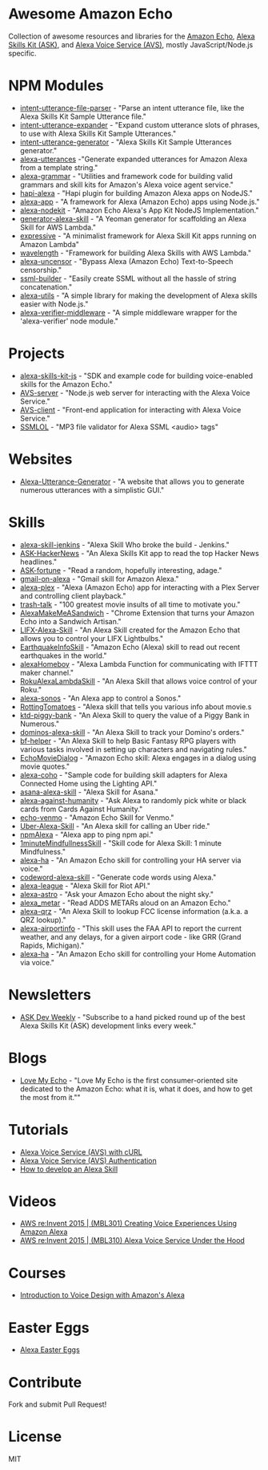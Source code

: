# Awesome Amazon Echo

Collection of awesome resources and libraries for the [Amazon Echo](https://en.wikipedia.org/wiki/Amazon_Echo), [Alexa Skills Kit (ASK)](https://developer.amazon.com/ask), and [Alexa Voice Service (AVS)](https://developer.amazon.com/avs), mostly JavaScript/Node.js specific.

# NPM Modules

- [intent-utterance-file-parser](https://github.com/miguelmota/intent-utterance-file-parser) - "Parse an intent utterance file, like the Alexa Skills Kit Sample Utterance file."
- [intent-utterance-expander](https://github.com/miguelmota/intent-utterance-expander) - "Expand custom utterance slots of phrases, to use with Alexa Skills Kit Sample Utterances."
- [intent-utterance-generator](https://github.com/miguelmota/intent-utterance-generator) - "Alexa Skills Kit Sample Utterances generator."
- [alexa-utterances](https://github.com/mreinstein/alexa-utterances) -"Generate expanded utterances for Amazon Alexa from a template string."
- [alexa-grammar](https://github.com/scottbea/alexa-grammar) - "Utilities and framework code for building valid grammars and skill kits for Amazon's Alexa voice agent service."
- [hapi-alexa](https://github.com/TheEvilDev/hapi-alexa) - "Hapi plugin for building Amazon Alexa apps on NodeJS."
- [alexa-app](https://github.com/matt-kruse/alexa-app) - "A framework for Alexa (Amazon Echo) apps using Node.js."
- [alexa-nodekit](https://github.com/brutalhonesty/alexa-nodekit) - "Amazon Echo Alexa's App Kit NodeJS Implementation."
- [generator-alexa-skill](https://github.com/cameronhunter/generator-alexa-skill) - "A Yeoman generator for scaffolding an Alexa Skill for AWS Lambda."
- [expressive](https://github.com/dhleong/expressive) - "A minimalist framework for Alexa Skill Kit apps running on Amazon Lambda"
- [wavelength](https://github.com/pmarkert/wavelength) - "Framework for building Alexa Skills with AWS Lambda."
- [alexa-uncensor](https://github.com/atojs/alexa-uncensor) - "Bypass Alexa (Amazon Echo) Text-to-Speech censorship."
- [ssml-builder](https://github.com/mandnyc/ssml-builder) - "Easily create SSML without all the hassle of string concatenation."
- [alexa-utils](https://github.com/tejashah88/alexa-utils) - "A simple library for making the development of Alexa skills easier with Node.js."
- [alexa-verifier-middleware](https://github.com/tejashah88/alexa-verifier-middleware) - "A simple middleware wrapper for the 'alexa-verifier' node module."

# Projects

- [alexa-skills-kit-js](https://github.com/amzn/alexa-skills-kit-js) - "SDK and example code for building voice-enabled skills for the Amazon Echo."
- [AVS-server](https://github.com/miguelmota/AVS-server) - "Node.js web server for interacting with the Alexa Voice Service."
- [AVS-client](https://github.com/miguelmota/AVS-client) - "Front-end application for interacting with Alexa Voice Service."
- [SSMLOL](https://github.com/okofish/ssmlol) - "MP3 file validator for Alexa SSML \<audio\> tags"

# Websites
- [Alexa-Utterance-Generator](https://github.com/tejashah88/Alexa-Utterance-Generator) - "A website that allows you to generate numerous utterances with a simplistic GUI."

# Skills

- [alexa-skill-jenkins](https://github.com/ferdingler/alexa-skill-jenkins) - "Alexa Skill Who broke the build - Jenkins."
- [ASK-HackerNews](https://github.com/miguelmota/ASK-HackerNews) - "An Alexa Skills Kit app to read the top Hacker News headlines."
- [ASK-fortune](https://github.com/miguelmota/ASK-fortune) - "Read a random, hopefully interesting, adage."
- [gmail-on-alexa](https://github.com/s-maheshbabu/gmail-on-alexa) - "Gmail skill for Amazon Alexa."
- [alexa-plex](https://github.com/OverloadUT/alexa-plex) - "Alexa (Amazon Echo) app for interacting with a Plex Server and controlling client playback."
- [trash-talk](https://github.com/JoshMilo/trash-talk) - "100 greatest movie insults of all time to motivate you."
- [AlexaMakeMeASandwich](https://github.com/timkarnold/AlexaMakeMeASandwich) - "Chrome Extension that turns your Amazon Echo into a Sandwich Artisan."
- [LIFX-Alexa-Skill](https://github.com/Seechay/LIFX-Alexa-Skill) - "An Alexa Skill created for the Amazon Echo that allows you to control your LIFX Lightbulbs."
- [EarthquakeInfoSkill](https://github.com/ljdelight/EarthquakeInfoSkill) - "Amazon Echo (Alexa) skill to read out recent earthquakes in the world."
- [alexaHomeboy](https://github.com/sirtimbly/alexaHomeboy) - "Alexa Lambda Function for communicating with IFTTT maker channel."
- [RokuAlexaLambdaSkill](https://github.com/julianh2o/RokuAlexaLambdaSkill) - "An Alexa Skill that allows voice control of your Roku."
- [alexa-sonos](https://github.com/mattwelch/alexa-sonos) - "An Alexa app to control a Sonos."
- [RottingTomatoes](https://github.com/Litie-Zhu/RottingTomatoes) - "Alexa skill that tells you various info about movie.s
- [ktd-piggy-bank](https://github.com/kickthedrawer/ktd-piggy-bank) - "An Alexa Skill to query the value of a Piggy Bank in Numerous."
- [dominos-alexa-skill](https://github.com/kristeaac/dominos-alexa-skill) - "An Alexa Skill to track your Domino's orders."
- [bf-helper](https://github.com/JeffEngebretsen/bf-helper) - "An Alexa Skill to help Basic Fantasy RPG players with various tasks involved in setting up characters and navigating rules."
- [EchoMovieDialog](https://github.com/patanoia/EchoMovieDialog) - "Amazon Echo skill: Alexa engages in a dialog using movie quotes."
- [alexa-coho](https://github.com/amzn/alexa-coho) - "Sample code for building skill adapters for Alexa Connected Home using the Lighting API."
- [asana-alexa-skill](https://github.com/dasevilla/asana-alexa-skill) - "Alexa Skill for Asana."
- [alexa-against-humanity](https://github.com/radiantnode/alexa-against-humanity) - "Ask Alexa to randomly pick white or black cards from Cards Against Humanity."
- [echo-venmo](https://github.com/AbhiAgarwal/echo-venmo) - "Amazon Echo Skill for Venmo."
- [Uber-Alexa-Skill](https://github.com/objectiveSee/Uber-Alexa-Skill) - "An Alexa skill for calling an Uber ride."
- [npmAlexa](https://github.com/stevengill/npmAlexaI) - "Alexa app to ping npm api."
- [1minuteMindfullnessSkill](https://github.com/unitygirl/1minuteMindfullnessSkill) - "Skill code for Alexa Skill: 1 minute Mindfulness."
- [alexa-ha](https://github.com/unityfire/alexa-ha) - "An Amazon Echo skill for controlling your HA server via voice."
- [codeword-alexa-skill](https://github.com/asimihsan/codeword-alexa-skill) - "Generate code words using Alexa."
- [alexa-league](https://github.com/amphy/alexa-league) - "Alexa Skill for Riot API."
- [alexa-astro](https://github.com/peap/alexa-astro) - "Ask your Amazon Echo about the night sky."
- [alexa_metar](https://github.com/djacobow/alexa_metar) - "Read ADDS METARs aloud on an Amazon Echo."
- [alexa-qrz](https://github.com/maihde/alexa-qrz) - "An Alexa Skill to lookup FCC license information (a.k.a. a QRZ lookup)."
- [alexa-airportinfo](https://github.com/bignerdranch/alexa-airportinfo) - "This skill uses the FAA API to report the current weather, and any delays, for a given airport code - like GRR (Grand Rapids, Michigan)."
- [alexa-ha](https://github.com/unityfire/alexa-ha) - "An Amazon Echo skill for controlling your Home Automation via voice."

# Newsletters

- [ASK Dev Weekly](http://askdevweekly.com/) - "Subscribe to a hand picked round up of the best Alexa Skills Kit (ASK) development links every week."

# Blogs

- [Love My Echo](http://lovemyecho.com/) - "Love My Echo is the first consumer-oriented site dedicated to the Amazon Echo: what it is, what it does, and how to get the most from it.""

# Tutorials
- [Alexa Voice Service (AVS) with cURL](https://miguelmota.com/blog/alexa-voice-service-with-curl/)
- [Alexa Voice Service (AVS) Authentication](https://miguelmota.com/blog/alexa-voice-service-authentication/)
- [How to develop an Alexa Skill](http://tutorials.pluralsight.com/interesting-apis/alexa-run-this-javascript-app)

# Videos

- [AWS re:Invent 2015 | (MBL301) Creating Voice Experiences Using Amazon Alexa](https://www.youtube.com/watch?v=mOcxd_KcQJI)
- [AWS re:Invent 2015 | (MBL310) Alexa Voice Service Under the Hood](https://www.youtube.com/watch?v=qEYbjCXOU7Q)

# Courses

- [Introduction to Voice Design with Amazon's Alexa](https://www.udemy.com/amazonalexa/)

# Easter Eggs

- [Alexa Easter Eggs](EASTER_EGGS.md)

# Contribute

Fork and submit Pull Request!

# License

MIT
